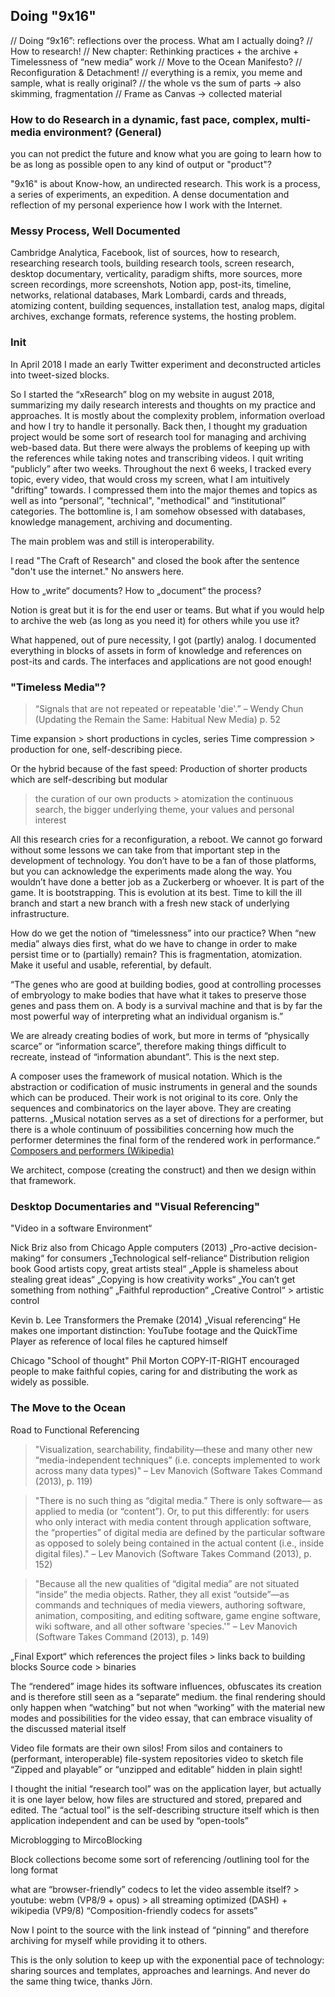 ## Doing "9x16"
// Doing “9x16”: reflections over the process. What am I actually doing? // How to research!
// New chapter: Rethinking practices + the archive + Timelessness of “new media” work
// Move to the Ocean Manifesto?
// Reconfiguration & Detachment!
// everything is a remix, you meme and sample, what is really original?
// the whole vs the sum of parts -> also skimming, fragmentation
// Frame as Canvas -> collected material

### How to do Research in a dynamic, fast pace, complex, multi-media environment? (General)
you can not predict the future and know what you are going to learn
how to be as long as possible open to any kind of output or "product"?

"9x16" is about Know-how, an undirected research.
This work is a process, a series of experiments, an expedition.
A dense documentation and reflection of my personal experience how I work with the Internet.


### Messy Process, Well Documented

Cambridge Analytica,
Facebook,
list of sources,
how to research,
researching research tools,
building research tools,
screen research,
desktop documentary,
verticality,
paradigm shifts,
more sources,
more screen recordings,
more screenshots,
Notion app,
post-its,
timeline,
networks,
relational databases,
Mark Lombardi,
cards and threads,
atomizing content,
building sequences,
installation test,
analog maps,
digital archives,
exchange formats,
reference systems,
the hosting problem.




### Init
In April 2018 I made an early Twitter experiment and deconstructed articles into tweet-sized blocks.

So I started the “xResearch” blog on my website in august 2018, summarizing my daily research interests and thoughts on my practice and approaches. It is mostly about the complexity problem, information overload and how I try to handle it personally.
Back then, I thought my graduation project would be some sort of research tool for managing and archiving web-based data. But there were always the problems of keeping up with the references while taking notes and transcribing videos. I quit writing “publicly” after two weeks.
Throughout the next 6 weeks, I tracked every topic, every video, that would cross my screen, what I am intuitively "drifting" towards.
I compressed them into the major themes and topics as well as into “personal”, "technical", "methodical" and “institutional” categories. The bottomline is, I am somehow obsessed with databases, knowledge management, archiving and documenting.


The main problem was and still is interoperability.

I read "The Craft of Research" and closed the book after the sentence "don't use the internet." No answers here.

How to „write“ documents? How to „document“ the process?

Notion is great but it is for the end user or teams. But what if you would help to archive the web (as long as you need it) for others while you use it?

What happened, out of pure necessity, I got (partly) analog.
I documented everything in blocks of assets in form of knowledge and references on post-its and cards. The interfaces and applications are not good enough!






### "Timeless Media"?

> “Signals that are not repeated or repeatable 'die'.”
– Wendy Chun (Updating the Remain the Same: Habitual New Media) p. 52

Time expansion > short productions in cycles, series
Time compression > production for one, self-describing piece.

Or the hybrid because of the fast speed:
Production of shorter products which are self-describing but modular
> the curation of our own products > atomization
> the continuous search, the bigger underlying theme, your values and personal interest


All this research cries for a reconfiguration, a reboot.
We cannot go forward without some lessons we can take from that important step in the development of technology. You don’t have to be a fan of those platforms, but you can acknowledge the experiments made along the way.
You wouldn’t have done a better job as a Zuckerberg or whoever. It is part of the game. It is bootstrapping. This is evolution at its best. Time to kill the ill branch and start a new branch with a fresh new stack of underlying infrastructure.


How do we get the notion of “timelessness” into our practice? When “new media” always dies first, what do we have to change in order to make persist time or to (partially) remain?
This is fragmentation, atomization. Make it useful and usable, referential, by default.


“The genes who are good at building bodies, good at controlling processes of embryology to make bodies that have what it takes to preserve those genes and pass them on. A body is a survival machine and that is by far the most powerful way of interpreting what an individual organism is.”

We are already creating bodies of work, but more in terms of “physically scarce” or “information scarce”, therefore making things difficult to recreate, instead of “information abundant”. This is the next step.

A composer uses the framework of musical notation. Which is the abstraction or codification of music instruments in general and the sounds which can be produced.
Their work is not original to its core. Only the sequences and combinatorics on the layer above. They are creating patterns.
„Musical notation serves as a set of directions for a performer, but there is a whole continuum of possibilities concerning how much the performer determines the final form of the rendered work in performance.“ [Composers and performers (Wikipedia)](https://en.wikipedia.org/wiki/Composer#Composers_and_performers)

We architect, compose (creating the construct) and then we design within that framework.



### Desktop Documentaries and "Visual Referencing"


"Video in a software Environment“

Nick Briz also from Chicago
Apple computers (2013)
„Pro-active decision-making“ for consumers
„Technological self-reliance“
Distribution religion book
Good artists copy, great artists steal“
„Apple is shameless about stealing great ideas“
„Copying is how creativity works“
„You can’t get something from nothing“
„Faithful reproduction“
„Creative Control“ > artistic control


Kevin b. Lee
Transformers the Premake (2014)
„Visual referencing“
He makes one important distinction:
YouTube footage and the QuickTime Player as reference of local files he captured himself

Chicago "School of thought"
Phil Morton
COPY-IT-RIGHT encouraged people to make faithful copies, caring for and distributing the work as widely as possible.





### The Move to the Ocean
Road to Functional Referencing

> "Visualization, searchability, findability—these and many other new “media-independent techniques” (i.e. concepts implemented to work across many data types)"
– Lev Manovich (Software Takes Command (2013), p. 119)

> "There is no such thing as “digital media.” There is only software— as applied to media (or “content”). Or, to put this differently: for users who only interact with media content through application software, the “properties” of digital media are defined by the particular software as opposed to solely being contained in the actual content (i.e., inside digital files)."
– Lev Manovich (Software Takes Command (2013), p. 152)

> "Because all the new qualities of “digital media” are not situated “inside” the media objects. Rather, they all exist “outside”—as commands and techniques of media viewers, authoring software, animation, compositing, and editing software, game engine software, wiki software, and all other software 'species.'"
– Lev Manovich (Software Takes Command (2013), p. 149)


„Final Export“ which references the project files > links back to building blocks
Source code > binaries



The “rendered” image hides its software influences, obfuscates its creation and is therefore still seen as a “separate“ medium.
the final rendering should only happen when “watching” but not when “working” with the material
new modes and possibilities for the video essay, that can embrace visuality of the discussed material itself


Video file formats are their own silos!
From silos and containers to (performant, interoperable) file-system repositories
video to sketch file
“Zipped and playable” or “unzipped and editable”
hidden in plain sight!


I thought the initial “research tool” was on the application layer, but actually it is one layer below, how files are structured and stored, prepared and edited. The “actual tool” is the self-describing structure itself which is then application independent and can be used by “open-tools”



Microblogging to MircoBlocking

Block collections become some sort of referencing /outlining tool for the long format


what are “browser-friendly” codecs to let the video assemble itself? > youtube: webm (VP8/9 + opus) > all streaming optimized (DASH) + wikipedia (VP9/8)
“Composition-friendly codecs for assets”


Now I point to the source with the link instead of “pinning” and therefore archiving for myself while providing it to others.



This is the only solution to keep up with the exponential pace of technology: sharing sources and templates, approaches and learnings.
And never do the same thing twice, thanks Jörn.
